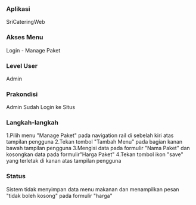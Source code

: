 ### Aplikasi

SriCateringWeb

### Akses Menu

Login - Manage Paket

### Level User

Admin

### Prakondisi

Admin Sudah Login ke Situs

### Langkah-langkah

1.Pilih menu "Manage Paket" pada navigation rail di sebelah kiri atas tampilan pengguna
2.Tekan tombol "Tambah Menu" pada bagian kanan bawah tampilan pengguna
3.Mengisi data pada formulir "Nama Paket" dan kosongkan data pada formulir"Harga Paket"
4.Tekan tombol ikon "save" yang terletak di kanan atas tampilan pengguna

### Status 
Sistem tidak menyimpan data menu makanan dan menampilkan pesan "tidak boleh kosong" pada formulir "harga"

